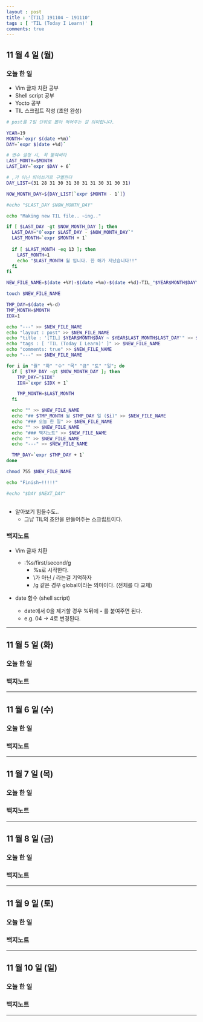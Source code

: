 ```yaml
---
layout : post
title : '[TIL] 191104 ~ 191110'
tags : [ 'TIL (Today I Learn)' ]
comments: true
---
```


## 11 월 4 일 (월)
### 오늘 한 일

- Vim 글자 치환 공부
- Shell script 공부
- Yocto 공부
- TIL 스크립트 작성 (초안 완성)

```sh
# post를 7일 단위로 뽑아 적어주는 걸 의미합니다.

YEAR=19
MONTH=`expr $(date +%m)`
DAY=`expr $(date +%d)`

# 변수 설정 시, 꼭 붙여써라
LAST_MONTH=$MONTH
LAST_DAY=`expr $DAY + 6`

# ,가 아닌 띄어쓰기로 구별한다
DAY_LIST=(31 28 31 30 31 30 31 31 30 31 30 31)

NOW_MONTH_DAY=${DAY_LIST[`expr $MONTH - 1`]}

#echo "$LAST_DAY $NOW_MONTH_DAY"

echo "Making new TIL file.. ~ing.."

if [ $LAST_DAY -gt $NOW_MONTH_DAY ]; then
  LAST_DAY="0`expr $LAST_DAY - $NOW_MONTH_DAY`"
  LAST_MONTH=`expr $MONTH + 1`
  
  if [ $LAST_MONTH -eq 13 ]; then
    LAST_MONTH=1  
    echo "$LAST_MONTH 월 입니다. 한 해가 지났습니다!!"
  fi
fi

NEW_FILE_NAME=$(date +%Y)-$(date +%m)-$(date +%d)-TIL_"$YEAR$MONTH$DAY"_"$LAST_MONTH$LAST_DAY".md

touch $NEW_FILE_NAME

TMP_DAY=$(date +%-d)
TMP_MONTH=$MONTH
IDX=1

echo "---" >> $NEW_FILE_NAME
echo "layout : post" >> $NEW_FILE_NAME
echo "title : '[TIL] $YEAR$MONTH$DAY ~ $YEAR$LAST_MONTH$LAST_DAY'" >> $NEW_FILE_NAME
echo "tags : [ 'TIL (Today I Learn)' ]" >> $NEW_FILE_NAME
echo "comments: true" >> $NEW_FILE_NAME
echo "---" >> $NEW_FILE_NAME

for i in "월" "화" "수" "목" "금" "토" "일"; do
  if [ $TMP_DAY -gt $NOW_MONTH_DAY ]; then
    TMP_DAY="$IDX"
    IDX=`expr $IDX + 1`

    TMP_MONTH=$LAST_MONTH
  fi

  echo "" >> $NEW_FILE_NAME
  echo "## $TMP_MONTH 월 $TMP_DAY 일 ($i)" >> $NEW_FILE_NAME
  echo "### 오늘 한 일" >> $NEW_FILE_NAME
  echo "" >> $NEW_FILE_NAME
  echo "### 백지노트" >> $NEW_FILE_NAME
  echo "" >> $NEW_FILE_NAME
  echo "---" >> $NEW_FILE_NAME

  TMP_DAY=`expr $TMP_DAY + 1`
done

chmod 755 $NEW_FILE_NAME

echo "Finish~!!!!!"

#echo "$DAY $NEXT_DAY"
    
```

- 알아보기 힘들수도.. 
  - 그냥 TIL의 초안을 만들어주는 스크립트이다.

### 백지노트
- Vim 글자 치환
  - :%s/first/second/g
    - %s로 시작한다.
    - \가 아닌 / 라는걸 기억하자
    - /g 같은 경우 global이라는 의미이다. (전체를 다 교체)

- date 함수 (shell script)
  - date에서 0을 제거할 경우 %뒤에 ***-*** 를 붙여주면 된다.
  - e.g. 04 -> 4로 변경된다.

---

## 11 월 5 일 (화)
### 오늘 한 일

### 백지노트

---

## 11 월 6 일 (수)
### 오늘 한 일

### 백지노트

---

## 11 월 7 일 (목)
### 오늘 한 일

### 백지노트

---

## 11 월 8 일 (금)
### 오늘 한 일

### 백지노트

---

## 11 월 9 일 (토)
### 오늘 한 일

### 백지노트

---

## 11 월 10 일 (일)
### 오늘 한 일

### 백지노트

---
